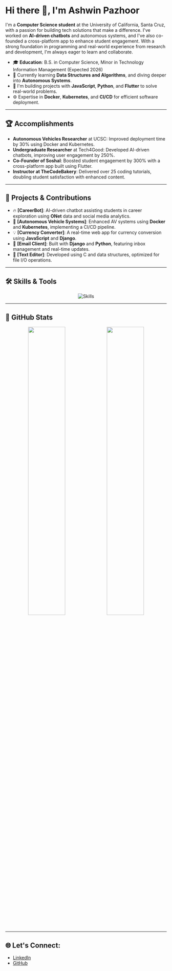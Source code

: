 # Hi there 👋, I'm Ashwin Pazhoor

I'm a **Computer Science student** at the University of California, Santa Cruz, with a passion for building tech solutions that make a difference. I've worked on **AI-driven chatbots** and autonomous systems, and I've also co-founded a cross-platform app to enhance student engagement. With a strong foundation in programming and real-world experience from research and development, I'm always eager to learn and collaborate.

- 🎓 **Education**: B.S. in Computer Science, Minor in Technology Information Management (Expected 2026)
- 🌱 Currently learning **Data Structures and Algorithms**, and diving deeper into **Autonomous Systems**.
- 🔧 I'm building projects with **JavaScript**, **Python**, and **Flutter** to solve real-world problems.
- ⚙️ Expertise in **Docker**, **Kubernetes**, and **CI/CD** for efficient software deployment.

---

## 🏆 Accomplishments

- **Autonomous Vehicles Researcher** at UCSC: Improved deployment time by 30% using Docker and Kubernetes.
- **Undergraduate Researcher** at Tech4Good: Developed AI-driven chatbots, improving user engagement by 250%.
- **Co-Founder of Soshal**: Boosted student engagement by 300% with a cross-platform app built using Flutter.
- **Instructor at TheCodeBakery**: Delivered over 25 coding tutorials, doubling student satisfaction with enhanced content.

---

## 🚀 Projects & Contributions

- 🔥 **[CareerBot]**: AI-driven chatbot assisting students in career exploration using **ONet** data and social media analytics.
- 🔧 **[Autonomous Vehicle Systems]**: Enhanced AV systems using **Docker** and **Kubernetes**, implementing a CI/CD pipeline.
- 💡 **[Currency Converter]**: A real-time web app for currency conversion using **JavaScript** and **Django**.
- 📧 **[Email Client]**: Built with **Django** and **Python**, featuring inbox management and real-time updates.
- 📝 **[Text Editor]**: Developed using C and data structures, optimized for file I/O operations.

---

## 🛠 Skills & Tools

<div align="center">
  <img src="https://skillicons.dev/icons?i=java,python,c,cpp,javascript,flutter,django,express,mysql,mongodb,git,docker,kubernetes,heroku,html,css,bootstrap,angular,tensorflow" alt="Skills" />
</div>

---

## 🌟 GitHub Stats

<p align="center">
  <img width="48%" src="https://github-readme-stats.vercel.app/api?username=ashwinpazhoor21&show_icons=true&theme=radical" />
  <img width="48%" src="https://github-readme-streak-stats.herokuapp.com/?user=ashwinpazhoor21&theme=radical" />
</p>

---

## 🌐 Let's Connect:

- [LinkedIn](https://www.linkedin.com/in/ashwin-pazhoor-4220a2219/)
- [GitHub](https://github.com/ashwinpazhoor21)